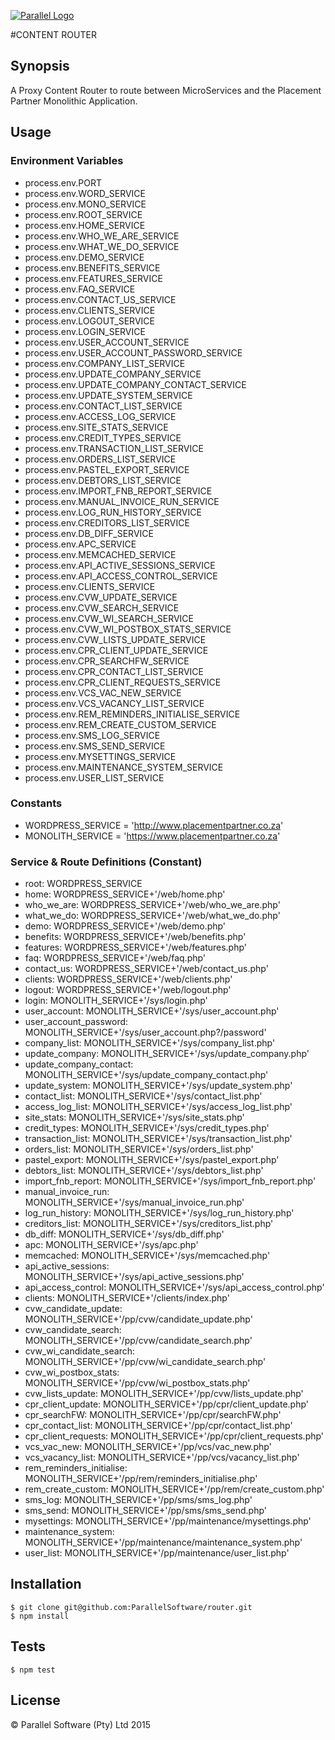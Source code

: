 [![Parallel Logo](https://www.placementpartner.co.za/img/pp_logo_b.jpg)](http://www.placementpartner.co.za/)

#CONTENT ROUTER

## Synopsis

A Proxy Content Router to route between MicroServices and the Placement Partner Monolithic Application.

## Usage

### Environment Variables

* process.env.PORT
* process.env.WORD_SERVICE
* process.env.MONO_SERVICE
* process.env.ROOT_SERVICE
* process.env.HOME_SERVICE
* process.env.WHO_WE_ARE_SERVICE
* process.env.WHAT_WE_DO_SERVICE
* process.env.DEMO_SERVICE
* process.env.BENEFITS_SERVICE
* process.env.FEATURES_SERVICE
* process.env.FAQ_SERVICE
* process.env.CONTACT_US_SERVICE
* process.env.CLIENTS_SERVICE
* process.env.LOGOUT_SERVICE
* process.env.LOGIN_SERVICE  
* process.env.USER_ACCOUNT_SERVICE 
* process.env.USER_ACCOUNT_PASSWORD_SERVICE
* process.env.COMPANY_LIST_SERVICE
* process.env.UPDATE_COMPANY_SERVICE
* process.env.UPDATE_COMPANY_CONTACT_SERVICE
* process.env.UPDATE_SYSTEM_SERVICE
* process.env.CONTACT_LIST_SERVICE
* process.env.ACCESS_LOG_SERVICE
* process.env.SITE_STATS_SERVICE
* process.env.CREDIT_TYPES_SERVICE  
* process.env.TRANSACTION_LIST_SERVICE 
* process.env.ORDERS_LIST_SERVICE 
* process.env.PASTEL_EXPORT_SERVICE 
* process.env.DEBTORS_LIST_SERVICE 
* process.env.IMPORT_FNB_REPORT_SERVICE 
* process.env.MANUAL_INVOICE_RUN_SERVICE 
* process.env.LOG_RUN_HISTORY_SERVICE 
* process.env.CREDITORS_LIST_SERVICE 
* process.env.DB_DIFF_SERVICE  
* process.env.APC_SERVICE 
* process.env.MEMCACHED_SERVICE 
* process.env.API_ACTIVE_SESSIONS_SERVICE
* process.env.API_ACCESS_CONTROL_SERVICE 
* process.env.CLIENTS_SERVICE
* process.env.CVW_UPDATE_SERVICE 
* process.env.CVW_SEARCH_SERVICE
* process.env.CVW_WI_SEARCH_SERVICE
* process.env.CVW_WI_POSTBOX_STATS_SERVICE  
* process.env.CVW_LISTS_UPDATE_SERVICE
* process.env.CPR_CLIENT_UPDATE_SERVICE 
* process.env.CPR_SEARCHFW_SERVICE
* process.env.CPR_CONTACT_LIST_SERVICE
* process.env.CPR_CLIENT_REQUESTS_SERVICE  
* process.env.VCS_VAC_NEW_SERVICE
* process.env.VCS_VACANCY_LIST_SERVICE
* process.env.REM_REMINDERS_INITIALISE_SERVICE 
* process.env.REM_CREATE_CUSTOM_SERVICE
* process.env.SMS_LOG_SERVICE
* process.env.SMS_SEND_SERVICE 
* process.env.MYSETTINGS_SERVICE 
* process.env.MAINTENANCE_SYSTEM_SERVICE
* process.env.USER_LIST_SERVICE

### Constants

* WORDPRESS_SERVICE = 'http://www.placementpartner.co.za'
* MONOLITH_SERVICE = 'https://www.placementpartner.co.za'

### Service & Route Definitions (Constant)

* root: 					WORDPRESS_SERVICE
* home: 					WORDPRESS_SERVICE+'/web/home.php'
* who_we_are: 				WORDPRESS_SERVICE+'/web/who_we_are.php'
* what_we_do: 				WORDPRESS_SERVICE+'/web/what_we_do.php'
* demo: 					WORDPRESS_SERVICE+'/web/demo.php'
* benefits: 				WORDPRESS_SERVICE+'/web/benefits.php'
* features: 				WORDPRESS_SERVICE+'/web/features.php'
* faq: 						WORDPRESS_SERVICE+'/web/faq.php'
* contact_us: 				WORDPRESS_SERVICE+'/web/contact_us.php'
* clients: 					WORDPRESS_SERVICE+'/web/clients.php'
* logout: 					WORDPRESS_SERVICE+'/web/logout.php'
* login: 					MONOLITH_SERVICE+'/sys/login.php'
* user_account: 			MONOLITH_SERVICE+'/sys/user_account.php'
* user_account_password: 	MONOLITH_SERVICE+'/sys/user_account.php?/password'
* company_list: 			MONOLITH_SERVICE+'/sys/company_list.php'
* update_company:   		MONOLITH_SERVICE+'/sys/update_company.php'
* update_company_contact:   MONOLITH_SERVICE+'/sys/update_company_contact.php'
* update_system:   			MONOLITH_SERVICE+'/sys/update_system.php'
* contact_list:   			MONOLITH_SERVICE+'/sys/contact_list.php'
* access_log_list:  		MONOLITH_SERVICE+'/sys/access_log_list.php'
* site_stats:  				MONOLITH_SERVICE+'/sys/site_stats.php'
* credit_types:  			MONOLITH_SERVICE+'/sys/credit_types.php'
* transaction_list:  		MONOLITH_SERVICE+'/sys/transaction_list.php'
* orders_list:  			MONOLITH_SERVICE+'/sys/orders_list.php'
* pastel_export:  			MONOLITH_SERVICE+'/sys/pastel_export.php'
* debtors_list:  			MONOLITH_SERVICE+'/sys/debtors_list.php'
* import_fnb_report:  		MONOLITH_SERVICE+'/sys/import_fnb_report.php'
* manual_invoice_run:  		MONOLITH_SERVICE+'/sys/manual_invoice_run.php'
* log_run_history:  		MONOLITH_SERVICE+'/sys/log_run_history.php'
* creditors_list:  			MONOLITH_SERVICE+'/sys/creditors_list.php'
* db_diff: 					MONOLITH_SERVICE+'/sys/db_diff.php'
* apc:  					MONOLITH_SERVICE+'/sys/apc.php'
* memcached:  				MONOLITH_SERVICE+'/sys/memcached.php'
* api_active_sessions:   	MONOLITH_SERVICE+'/sys/api_active_sessions.php'
* api_access_control:  		MONOLITH_SERVICE+'/sys/api_access_control.php'
* clients:   				MONOLITH_SERVICE+'/clients/index.php'
* cvw_candidate_update:  	MONOLITH_SERVICE+'/pp/cvw/candidate_update.php'
* cvw_candidate_search:   	MONOLITH_SERVICE+'/pp/cvw/candidate_search.php'
* cvw_wi_candidate_search:  MONOLITH_SERVICE+'/pp/cvw/wi_candidate_search.php'
* cvw_wi_postbox_stats: 	MONOLITH_SERVICE+'/pp/cvw/wi_postbox_stats.php'
* cvw_lists_update:   		MONOLITH_SERVICE+'/pp/cvw/lists_update.php'
* cpr_client_update:  		MONOLITH_SERVICE+'/pp/cpr/client_update.php'
* cpr_searchFW:   			MONOLITH_SERVICE+'/pp/cpr/searchFW.php'
* cpr_contact_list:   		MONOLITH_SERVICE+'/pp/cpr/contact_list.php'
* cpr_client_requests: 		MONOLITH_SERVICE+'/pp/cpr/client_requests.php'
* vcs_vac_new:   			MONOLITH_SERVICE+'/pp/vcs/vac_new.php'
* vcs_vacancy_list:   		MONOLITH_SERVICE+'/pp/vcs/vacancy_list.php'
* rem_reminders_initialise: MONOLITH_SERVICE+'/pp/rem/reminders_initialise.php'
* rem_create_custom:   		MONOLITH_SERVICE+'/pp/rem/create_custom.php'
* sms_log:   				MONOLITH_SERVICE+'/pp/sms/sms_log.php'
* sms_send:  				MONOLITH_SERVICE+'/pp/sms/sms_send.php'
* mysettings:  				MONOLITH_SERVICE+'/pp/maintenance/mysettings.php'
* maintenance_system:   	MONOLITH_SERVICE+'/pp/maintenance/maintenance_system.php'
* user_list: 				MONOLITH_SERVICE+'/pp/maintenance/user_list.php'

## Installation

	$ git clone git@github.com:ParallelSoftware/router.git
	$ npm install

## Tests

	$ npm test

## License

© Parallel Software (Pty) Ltd 2015